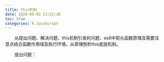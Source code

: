 ```yaml
---
title: this机制
date: 2020-09-02 11:52:38
toc: true
categories: 9.JavaScript
---
```


<p style="text-indent:30px">
  从提出问题、解决问题、this机制引发的问题、es6中箭头函数原理及需要注意点结合函数作用域及执行环境，从原理刨析this底层机制。
</p>

<!-- more -->
<p style="text-indent:30px">
  提出问题：
</p>

